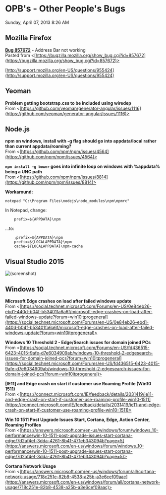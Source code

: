 ﻿# OPB's - Other People's Bugs

Sunday, April 07, 2013
8:26 AM

## Mozilla Firefox

**[Bug 857672](Bug 857672)** - Address Bar not working\
Pasted from <[https://bugzilla.mozilla.org/show_bug.cgi?id=857672](https://bugzilla.mozilla.org/show_bug.cgi?id=857672)>

[http://support.mozilla.org/en-US/questions/955424](http://support.mozilla.org/en-US/questions/955424)

## Yeoman

**Problem getting bootstrap.css to be included using wiredep**\
From <[https://github.com/yeoman/generator-angular/issues/1116](https://github.com/yeoman/generator-angular/issues/1116)>

## Node.js

**npm on windows, install with -g flag should go into appdata/local rather than current appdata/roaming?**\
From <[https://github.com/npm/npm/issues/4564](https://github.com/npm/npm/issues/4564)>

**`npm install -g bower` goes into infinite loop on windows with %appdata% being a UNC path**\
From <[https://github.com/npm/npm/issues/8814](https://github.com/npm/npm/issues/8814)>

**Workaround:**

```Console
notepad "C:\Program Files\nodejs\node_modules\npm\npmrc"
```

In Notepad, change:

```Text
    prefix=${APPDATA}\npm
```

…to:

```Text
    ;prefix=${APPDATA}\npm
    prefix=${LOCALAPPDATA}\npm
    cache=${LOCALAPPDATA}\npm-cache
```

## Visual Studio 2015

![(screenshot)](https://assets.technologytoolbox.com/screenshots/BF/1541379F66011CFCFD77433DF3D55CDBC15C3EBF.png)

## Windows 10

**Microsoft Edge crashes on load after failed windows update**\
From <[https://social.technet.microsoft.com/Forums/en-US/0e84eb26-ebd1-440d-b04f-b53401fa6a6f/microsoft-edge-crashes-on-load-after-failed-windows-update?forum=win10itprogeneral](https://social.technet.microsoft.com/Forums/en-US/0e84eb26-ebd1-440d-b04f-b53401fa6a6f/microsoft-edge-crashes-on-load-after-failed-windows-update?forum=win10itprogeneral)>

**Windows 10 Threshold 2 - Edge/Search issues for domain joined PCs**\
From <[https://social.technet.microsoft.com/Forums/en-US/fd436515-6423-4015-9afe-d7e6034909ab/windows-10-threshold-2-edgesearch-issues-for-domain-joined-pcs?forum=win10itprogeneral](https://social.technet.microsoft.com/Forums/en-US/fd436515-6423-4015-9afe-d7e6034909ab/windows-10-threshold-2-edgesearch-issues-for-domain-joined-pcs?forum=win10itprogeneral)>

**[IE11] and Edge crash on start if customer use Roaming Profile (Win10 1511)**\
From <[https://connect.microsoft.com/IE/feedback/details/2031419/ie11-and-edge-crash-on-start-if-customer-use-roaming-profile-win10-1511](https://connect.microsoft.com/IE/feedback/details/2031419/ie11-and-edge-crash-on-start-if-customer-use-roaming-profile-win10-1511)>

**Win 10 1511 Post Upgrade Issues Start, Cortana, Edge, Action Center, Roaming Profiles**\
From <[https://answers.microsoft.com/en-us/windows/forum/windows_10-performance/win-10-1511-post-upgrade-issues-start-cortana-edge/7d2af4ef-3dda-4261-8b41-471eb343094b?page=5](https://answers.microsoft.com/en-us/windows/forum/windows_10-performance/win-10-1511-post-upgrade-issues-start-cortana-edge/7d2af4ef-3dda-4261-8b41-471eb343094b?page=5)>

**Cortana Network Usage**\
From <[https://answers.microsoft.com/en-us/windows/forum/all/cortana-network-usage/718c251e-82b8-4538-a25b-a3e6cef09aac](https://answers.microsoft.com/en-us/windows/forum/all/cortana-network-usage/718c251e-82b8-4538-a25b-a3e6cef09aac)>
